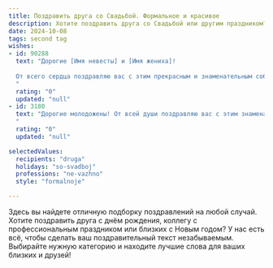 ```yaml
---
title: Поздравить друга со Свадьбой. Формальное и красивое
description: Хотите поздравить друга со Свадьбой или другим праздником? Наш ИИ создаст незабываемое поздравление, а вы обязательно выделитесь среди других.  
date: 2024-10-08
tags: second tag
wishes:
- id: 90288
  text: "Дорогие [Имя невесты] и [Имя жениха]!
  
  От всего сердца поздравляю вас с этим прекрасным и знаменательным событием – вашей свадьбой! Желаю вам крепкой любви, безграничного счастья, взаимопонимания и благополучия на долгие годы совместной жизни. Пусть ваш союз будет наполнен радостью, теплом и нежностью, а семейный очаг всегда будет уютным и гостеприимным.  Будьте счастливы!
  "
  rating: "0"
  updated: "null"
- id: 3180
  text: "Дорогие молодожены! От всей души поздравляю вас с этим знаменательным событием –  днём создания вашей семьи! Пусть ваш совместный путь будет озарён счастьем, наполнен любовью и взаимопониманием. Желаю вам долгих лет совместной жизни, крепкого здоровья, семейного благополучия и неиссякаемого источника радости!
  "
  rating: "0"
  updated: "null"

selectedValues:
  recipients: "druga"
  holidays: "so-svadboj"
  professions: "ne-vazhno"
  style: "formalnoje"

---
```


Здесь вы найдете отличную подборку поздравлений на любой случай.
Хотите поздравить друга с днём рождения, коллегу с профессиональным праздником или близких с Новым годом? У нас есть всё, чтобы сделать ваш поздравительный текст незабываемым. Выбирайте нужную категорию и находите лучшие слова для ваших близких и друзей!
